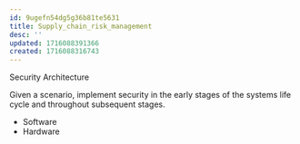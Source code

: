 ```yaml
---
id: 9ugefn54dg5g36b81te5631
title: Supply_chain_risk_management
desc: ''
updated: 1716088391366
created: 1716088316743
---
```

 Security Architecture
 
 Given a scenario, implement security in the early stages of the systems
life cycle and throughout subsequent stages.

- Software
- Hardware